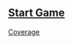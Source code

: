 ## [Start Game](https://evscoder.github.io/ag-grid-react/)
[Coverage](https://evscoder.github.io/ag-grid-react/coverage/lcov-report/index.html)
